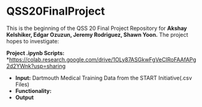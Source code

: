# QSS20FinalProject

This is the beginning of the QSS 20 Final Project Repository for **Akshay Kelshiker, Edgar Ozuzun, Jeremy Rodriguez, Shawn Yoon.** The project hopes to investigate: 



**Project .ipynb Scripts:**
*https://colab.research.google.com/drive/1OLy87ASGkwFgVeCIRoFAAfAPg2d2YWnk?usp=sharing

* **Input:** Dartmouth Medical Training Data from the START Initiative(.csv Files)
* **Functionality:**
* **Output**
